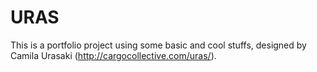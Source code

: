 # URAS

This is a portfolio project using some basic and cool stuffs, designed by Camila Urasaki (http://cargocollective.com/uras/).
